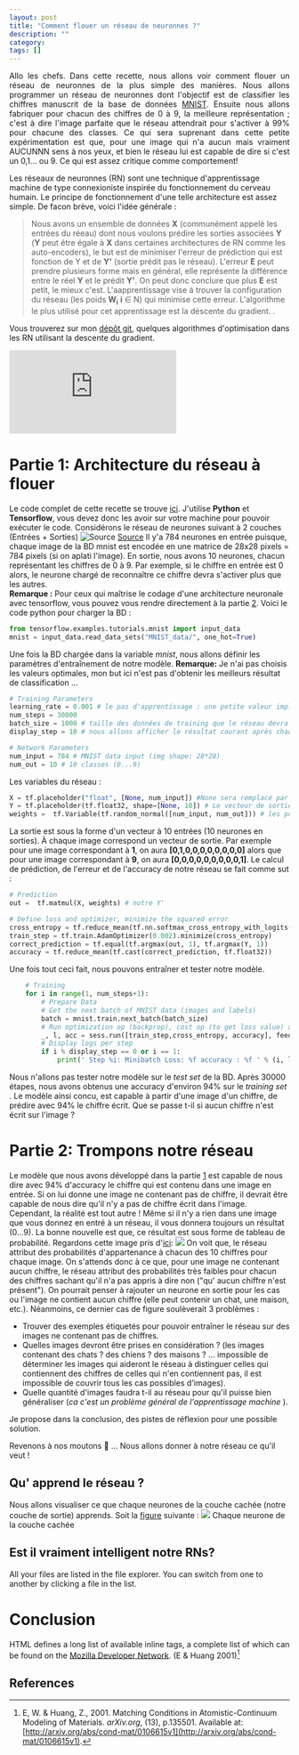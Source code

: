 ```yaml
---
layout: post
title: "Comment flouer un réseau de neuronnes ?"
description: ""
category: 
tags: []
---
```

<div class="message">
  <p align="justify">
  Allo les chefs. Dans cette recette, nous allons voir comment flouer un réseau de neuronnes de la plus simple des manières. Nous allons programmer un réseau de neuronnes 
  dont l'objectif est de classifier les chiffres manuscrit de la base de données <a href="http://yann.lecun.com/exdb/mnist/" > MNIST</a>. 
  Ensuite nous allons <span> fabriquer </span> pour chacun des chiffres de 0 à 9, la <span> meilleure représentation </span>; c'est à dire l'image 
  parfaite que le réseau attendrait pour s'activer à 99% pour chacune des classes. Ce qui sera suprenant dans cette petite expérimentation est que, pour une image qui n'a aucun mais vraiment AUCUNNN sens à nos yeux, et bien le réseau lui est capable de dire si c'est un 0,1... ou 9.
  Ce qui est assez critique comme comportement!  
  </p>
</div>

 Les réseaux de neuronnes (RN) sont une technique d'apprentissage machine de type connexioniste inspirée du fonctionnement du cerveau humain. Le principe de fonctionnement d'une telle architecture est assez simple. De facon brève, voici l'idée générale :

> Nous avons un ensemble de données **X** (communément appelé les entrées du réeau) dont nous voulons prédire les sorties associées **Y** (**Y** peut être égale à **X** dans certaines architectures de RN comme les auto-encoders), le but est de minimiser l'erreur de prédiction qui est fonction de Y et de 
**Y'** (sortie prédit pas le réseau). L'erreur **E** peut prendre plusieurs forme mais en général, elle représente la différence entre le réel **Y** et le prédit **Y'**. On peut donc conclure que plus **E** est petit, le mieux c'est. L'aapprentissage vise à trouver la configuration du réseau (les poids **W**<sub><b>i</b></sub> **i** &#8712; &#925;) qui minimise cette erreur.
L'algorithme le plus utilisé pour cet apprentissage est la déscente du gradient.
. 

Vous trouverez sur mon [dépôt git](https://github.com/angetato/Optimizers-for-Tensorflow), quelques algorithmes d'optimisation dans les RN utilisant la descente du gradient. 

![img](http://latex.codecogs.com/svg.latex?%5Cfrac%7B%5Csigma%7D%7B%5Cmu%7D) 

# <a name="part1"></a>Partie 1: Architecture du réseau à flouer

Le code complet de cette recette se trouve [ici](#). J'utilise **Python** et **Tensorflow**, vous devez donc les avoir sur votre machine pour pouvoir exécuter le code.
Considérons le réseau de neurones suivant à 2 couches (Entrées + Sorties)
![Source](https://ml4a.github.io/images/figures/mnist_1layer.png)
[Source](https://ml4a.github.io/images/figures/mnist_1layer.png)
Il y'a 784 neurones en entrée puisque, chaque image de la BD mnist est encodée en une matrice de 28x28 pixels = 784 pixels (si on aplati l'image). En sortie, nous avons 10 neurones, chacun représentant les chiffres de 0 à 9. Par exemple, si le chiffre en entrée est 0 alors, le neurone chargé de reconnaître ce chiffre devra s'activer plus que les autres.  
**Remarque :** Pour ceux qui maîtrise le codage d'une architecture neuronale avec tensorflow, vous pouvez vous rendre directement à la partie [2](#part2).
Voici le code python pour charger la BD : 

```python
from tensorflow.examples.tutorials.mnist import input_data
mnist = input_data.read_data_sets("MNIST_data/", one_hot=True)
```
Une fois la BD chargée dans la variable *mnist*, nous allons définir les paramètres d'entraînement de notre modèle. **Remarque:** Je n'ai pas choisis les valeurs optimales, mon but ici n'est pas d'obtenir les meilleurs résultat de classification ...
```python
# Training Parameters
learning_rate = 0.001 # le pas d'apprentissage : une petite valeur implique des pas plus petis vers la solution et vice versa. Je ferais une recette bientôt sur l'importance de cette valeur et comment la paramétrer.
num_steps = 30000 
batch_size = 1000 # taille des données de training que le réseau devra voir avant de mettre à jour les poids.
display_step = 10 # nous allons afficher le résultat courant après chaque 10 step.

# Network Parameters
num_input = 784 # MNIST data input (img shape: 28*28)
num_out = 10 # 10 classes (0...9)
```
Les variables du réseau :
```python
X = tf.placeholder("float", [None, num_input]) #None sera remplacé par la taille du batchsize.
Y = tf.placeholder(tf.float32, shape=[None, 10]) # Le vecteur de sortie.
weights =  tf.Variable(tf.random_normal([num_input, num_out])) # les poids
```
La sortie est sous la forme d'un vecteur à 10 entrées (10 neurones en sorties). À chaque image correspond un vecteur de sortie. Par exemple pour une image correspondant à **1**, on aura **[0,1,0,0,0,0,0,0,0,0]** alors que pour une image correspondant à **9**, on aura **[0,0,0,0,0,0,0,0,0,1]**. 
Le calcul de prédiction, de l'erreur et de l'accuracy de notre réseau se fait comme sut :
```python
# Prediction
out =  tf.matmul(X, weights) # notre Y'

# Define loss and optimizer, minimize the squared error
cross_entropy = tf.reduce_mean(tf.nn.softmax_cross_entropy_with_logits(labels=Y, logits=out))
train_step = tf.train.AdamOptimizer(0.002).minimize(cross_entropy)
correct_prediction = tf.equal(tf.argmax(out, 1), tf.argmax(Y, 1))
accuracy = tf.reduce_mean(tf.cast(correct_prediction, tf.float32))
```
Une fois tout ceci fait, nous pouvons entraîner et tester notre modèle. 
```python
    # Training
    for i in range(1, num_steps+1):
        # Prepare Data
        # Get the next batch of MNIST data (images and labels)
        batch = mnist.train.next_batch(batch_size)
        # Run optimization op (backprop), cost op (to get loss value) and accuracy opp
        _, l, acc = sess.run([train_step,cross_entropy, accuracy], feed_dict={X: batch[0], Y: batch[1]})
        # Display logs per step
        if i % display_step == 0 or i == 1:
            print(' Step %i: Minibatch Loss: %f accuracy : %f ' % (i, l, acc))
```
Nous n'allons pas tester notre modèle sur le _test set_ de la BD. Après 30000 étapes, nous avons obtenus une accuracy d'environ 94% sur le _training set_ . Le modèle ainsi concu, est capable à partir d'une image d'un chiffre, de prédire avec 94% le chiffre écrit. Que se passe t-il si aucun chiffre n'est écrit sur l'image ? 

# <a name="part2"></a>Partie 2: Trompons notre réseau 

Le modèle que nous avons développé dans la partie [1](#part1) est capable de nous dire avec 94% d'accuracy le chiffre qui est contenu dans une image en entrée. Si on lui donne une image ne contenant pas de chiffre, il devrait être capable de nous dire qu'il n'y a pas de chiffre écrit dans l'image. Cependant, la réalité est tout autre ! Même si il n'y a rien dans une image que vous donnez en entré à un réseau, il vous donnera toujours un résultat (0...9). La bonne nouvelle est que, ce résultat est sous forme de tableau de probabilité. 
Regardons cette image pris d'[ici](https://ml4a.github.io/images/figures/mnist-mistakes.png):
![](https://ml4a.github.io/images/figures/mnist-mistakes.png)
On voit que, le réseau attribut des probabilités d'appartenance à chacun des 10 chiffres pour chaque image. On s'attends donc à ce que, pour une image ne contenant aucun chiffre, le réseau attribut des probabilités très faibles pour chacun des chiffres sachant qu'il n'a pas appris à dire non ("qu' aucun chiffre n'est présent"). On pourrait penser à rajouter un neurone en sortie pour les cas ou l'image ne contient aucun chiffre (elle peut contenir un chat, une maison, etc.). Néanmoins, ce dernier cas de figure soulèverait 3 problèmes :
* Trouver des exemples étiquetés pour pouvoir entraîner le réseau sur des images ne contenant pas de chiffres.
* Quelles images devront être prises en considération ? (les images contenant des chats ? des chiens ? des maisons ? ... impossible de déterminer les images qui aideront le réseau à distinguer celles qui contiennent des chiffres de celles qui n'en contiennent pas, il est impossible de couvrir tous les cas possibles d'images).
* Quelle quantité d'images faudra t-il au réseau pour qu'il puisse bien généraliser (_ca c'est un problème général de l'apprentissage machine_ ).

Je propose dans la conclusion, des pistes de réflexion pour une possible solution. 

Revenons à nos moutons 🐑 ... Nous allons donner à notre réseau ce qu'il veut !
## Qu' apprend le réseau ?

Nous allons visualiser ce que chaque neurones de la couche cachée (notre couche de sortie) apprends. Soit la [figure](https://ml4a.github.io/ml4a/looking_inside_neural_nets/) suivante :
![](https://ml4a.github.io/images/figures/weights_analogy_1.png)
Chaque neurone de la couche cachée

## Est il vraiment intelligent notre RNs?

All your files are listed in the file explorer. You can switch from one to another by clicking a file in the list.

# Conclusion
HTML defines a long list of available inline tags, a complete list of which can be found on the [Mozilla Developer Network](https://developer.mozilla.org/en-US/docs/Web/HTML/Element). (E & Huang 2001)[^Huang2001]

References
--------------------------
[^Huang2001]: E, W. & Huang, Z., 2001. Matching Conditions in Atomistic-Continuum Modeling of Materials. _arXiv.org_, (13), p.135501. Available at: [http://arxiv.org/abs/cond-mat/0106615v1](http://arxiv.org/abs/cond-mat/0106615v1).
